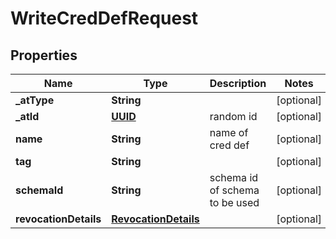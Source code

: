 # WriteCredDefRequest

## Properties
Name | Type | Description | Notes
------------ | ------------- | ------------- | -------------
**_atType** | **String** |  |  [optional]
**_atId** | [**UUID**](UUID.md) | random id |  [optional]
**name** | **String** | name of cred def |  [optional]
**tag** | **String** |  |  [optional]
**schemaId** | **String** | schema id of schema to be used |  [optional]
**revocationDetails** | [**RevocationDetails**](RevocationDetails.md) |  |  [optional]
